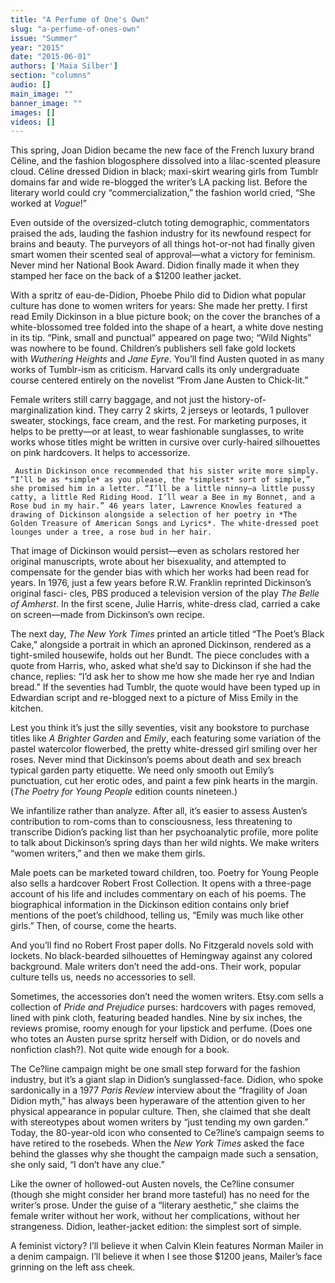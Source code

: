 ```yaml
---
title: "A Perfume of One's Own"
slug: "a-perfume-of-ones-own"
issue: "Summer"
year: "2015"
date: "2015-06-01"
authors: ['Maia Silber']
section: "columns"
audio: []
main_image: ""
banner_image: ""
images: []
videos: []
---
```

This spring, Joan Didion became the new face of the French luxury brand Céline, and the fashion blogosphere dissolved into a lilac-scented pleasure cloud. Céline dressed Didion in black; maxi-skirt wearing girls from Tumblr domains far and wide re-blogged the writer’s LA packing list. Before the literary world could cry “commercialization,” the fashion world cried, “She worked at *Vogue*!”

 Even outside of the oversized-clutch toting demographic, commentators praised the ads, lauding the fashion industry for its newfound respect for brains and beauty. The purveyors of all things hot-or-not had finally given smart women their scented seal of approval—what a victory for feminism. Never mind her National Book Award. Didion finally made it when they stamped her face on the back of a $1200 leather jacket.

 With a spritz of eau-de-Didion, Phoebe Philo did to Didion what popular culture has done to women writers for years: She made her pretty. I first read Emily Dickinson in a blue picture book; on the cover the branches of a white-blossomed tree folded into the shape of a heart, a white dove nesting in its tip. “Pink, small and punctual” appeared on page two; “Wild Nights” was nowhere to be found. Children’s publishers sell fake gold lockets with *Wuthering Heights* and *Jane Eyre*. You’ll find Austen quoted in as many works of Tumblr-ism as criticism. Harvard calls its only undergraduate course centered entirely on the novelist “From Jane Austen to Chick-lit.”

 Female writers still carry baggage, and not just the history-of-marginalization kind. They carry 2 skirts, 2 jerseys or leotards, 1 pullover sweater, stockings, face cream, and the rest. For marketing purposes, it helps to be pretty—or at least, to wear fashionable sunglasses, to write works whose titles might be written in cursive over curly-haired silhouettes on pink hardcovers. It helps to accessorize.

     Austin Dickinson once recommended that his sister write more simply. “I’ll be as *simple* as you please, the *simplest* sort of simple,” she promised him in a letter. “I’ll be a little ninny—a little pussy catty, a little Red Riding Hood. I’ll wear a Bee in my Bonnet, and a Rose bud in my hair.” 46 years later, Lawrence Knowles featured a drawing of Dickinson alongside a selection of her poetry in *The Golden Treasure of American Songs and Lyrics*. The white-dressed poet lounges under a tree, a rose bud in her hair.

 That image of Dickinson would persist—even as scholars restored her original manuscripts, wrote about her bisexuality, and attempted to compensate for the gender bias with which her works had been read for years. In 1976, just a few years before R.W. Franklin reprinted Dickinson’s original fasci- cles, PBS produced a television version of the play *The Belle of Amherst*. In the first scene, Julie Harris, white-dress clad, carried a cake on screen—made from Dickinson’s own recipe.

 The next day, *The New York Times* printed an article titled “The Poet’s Black Cake,” alongside a portrait in which an aproned Dickinson, rendered as a tight-smiled housewife, holds out her Bundt. The piece concludes with a quote from Harris, who, asked what she’d say to Dickinson if she had the chance, replies: “I’d ask her to show me how she made her rye and Indian bread.” If the seventies had Tumblr, the quote would have been typed up in Edwardian script and re-blogged next to a picture of Miss Emily in the kitchen.

 Lest you think it’s just the silly seventies, visit any bookstore to purchase titles like *A Brighter Garden* and *Emily*, each featuring some variation of the pastel watercolor flowerbed, the pretty white-dressed girl smiling over her roses. Never mind that Dickinson’s poems about death and sex breach typical garden party etiquette. We need only smooth out Emily’s punctuation, cut her erotic odes, and paint a few pink hearts in the margin. (*The Poetry for Young People* edition counts nineteen.)

 We infantilize rather than analyze. After all, it’s easier to assess Austen’s contribution to rom-coms than to consciousness, less threatening to transcribe Didion’s packing list than her psychoanalytic profile, more polite to talk about Dickinson’s spring days than her wild nights. We make writers “women writers,” and then we make them girls.

 Male poets can be marketed toward children, too. Poetry for Young People also sells a hardcover Robert Frost Collection. It opens with a three-page account of his life and includes commentary on each of his poems. The biographical information in the Dickinson edition contains only brief mentions of the poet’s childhood, telling us, “Emily was much like other girls.” Then, of course, come the hearts.

   And you’ll find no Robert Frost paper dolls. No Fitzgerald novels sold with lockets. No black-bearded silhouettes of Hemingway against any colored background. Male writers don’t need the add-ons. Their work, popular culture tells us, needs no accessories to sell.

 Sometimes, the accessories don’t need the women writers. Etsy.com sells a collection of *Pride and Prejudice* purses: hardcovers with pages removed, lined with pink cloth, featuring beaded handles. Nine by six inches, the reviews promise, roomy enough for your lipstick and perfume. (Does one who totes an Austen purse spritz herself with Didion, or do novels and nonfiction clash?). Not quite wide enough for a book.

 The Ce?line campaign might be one small step forward for the fashion industry, but it’s a giant slap in Didion’s sunglassed-face. Didion, who spoke sardonically in a 1977 *Paris Review* interview about the “fragility of Joan Didion myth,” has always been hyperaware of the attention given to her physical appearance in popular culture. Then, she claimed that she dealt with stereotypes about women writers by “just tending my own garden.” Today, the 80-year-old icon who consented to Ce?line’s campaign seems to have retired to the rosebeds. When the *New York Times* asked the face behind the glasses why she thought the campaign made such a sensation, she only said, “I don’t have any clue.”

 Like the owner of hollowed-out Austen novels, the Ce?line consumer (though she might consider her brand more tasteful) has no need for the writer’s prose. Under the guise of a “literary aesthetic,” she claims the female writer without her work, without her complications, without her strangeness. Didion, leather-jacket edition: the simplest sort of simple.

 A feminist victory? I’ll believe it when Calvin Klein features Norman Mailer in a denim campaign. I’ll believe it when I see those $1200 jeans, Mailer’s face grinning on the left ass cheek. 

    